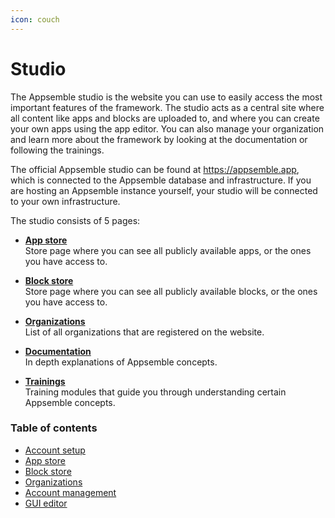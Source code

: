 ```yaml
---
icon: couch
---
```


# Studio

The Appsemble studio is the website you can use to easily access the most important features of the
framework. The studio acts as a central site where all content like apps and blocks are uploaded to,
and where you can create your own apps using the app editor. You can also manage your organization
and learn more about the framework by looking at the documentation or following the trainings.

The official Appsemble studio can be found at https://appsemble.app, which is connected to the
Appsemble database and infrastructure. If you are hosting an Appsemble instance yourself, your
studio will be connected to your own infrastructure.

The studio consists of 5 pages:

- **[App store](/apps)**\
  Store page where you can see all publicly available apps, or the ones you have access to.

- **[Block store](/blocks)**\
  Store page where you can see all publicly available blocks, or the ones you have access to.

- **[Organizations](/organizations)**\
  List of all organizations that are registered on the website.

- **[Documentation](/docs)**\
  In depth explanations of Appsemble concepts.

- **[Trainings](/trainings)**\
  Training modules that guide you through understanding certain Appsemble concepts.

### Table of contents

- [Account setup](account-setup)
- [App store](app-store.md)
- [Block store](block-store.md)
- [Organizations](organizations.mdx)
- [Account management](account-management.md)
- [GUI editor](gui-editor.md)
